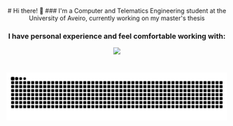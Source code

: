 <p align="center">
# Hi there! 👋  
### I'm a Computer and Telematics Engineering student at the University of Aveiro, currently working on my master's thesis
<br>
</p>

<h3 align="center">I have personal experience and feel comfortable working with:</h3>
<p align="center">
  <a href="https://skillicons.dev">
    <img src="https://skillicons.dev/icons?i=c,cpp,py,java,go,js,react,html,css,mysql,postgres,cmake,androidstudio,aws,terraform,postman,docker,git,bash,linux,arch,ubuntu,neovim,vim,obsidian,latex,md" />
  </a>
</p>

#
###
![Snake animation](https://github.com/pmacoutinho/pmacoutinho/blob/output/github-contribution-grid-snake-dark.svg)
